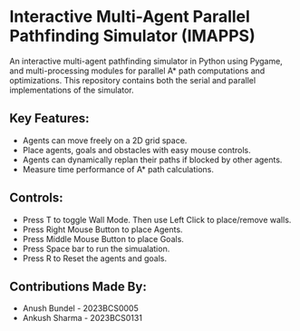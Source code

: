 # Interactive Multi-Agent Parallel Pathfinding Simulator (IMAPPS)
An interactive multi-agent pathfinding simulator in Python using Pygame, and multi-processing modules for parallel A* path computations and optimizations. This repository contains both the serial and parallel implementations of the simulator.

## Key Features:
- Agents can move freely on a 2D grid space.
- Place agents, goals and obstacles with easy mouse controls.
- Agents can dynamically replan their paths if blocked by other agents.
- Measure time performance of A* path calculations.

## Controls:
- Press T to toggle Wall Mode. Then use Left Click to place/remove walls.
- Press Right Mouse Button to place Agents.
- Press Middle Mouse Button to place Goals.
- Press Space bar to run the simualation.
- Press R to Reset the agents and goals.

## Contributions Made By: 
- Anush Bundel - 2023BCS0005
- Ankush Sharma - 2023BCS0131
